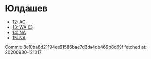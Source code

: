 # Юлдашев
- [12: AC](12.md)
- [13: WA 03](13.md)
- [14: NA](14.md)
- [15: NA](15.md)

Commit: 8e10ba6d21194ee61586bae7d3da4db469b8d69f
 fetched at: 20200930-121017
